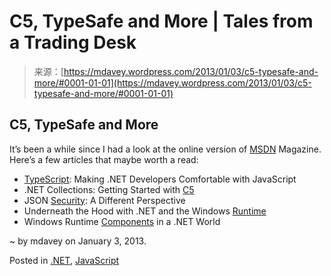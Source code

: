 <!--yml
category: 未分类
date: 2024-05-18 06:31:37
-->

# C5, TypeSafe and More | Tales from a Trading Desk

> 来源：[https://mdavey.wordpress.com/2013/01/03/c5-typesafe-and-more/#0001-01-01](https://mdavey.wordpress.com/2013/01/03/c5-typesafe-and-more/#0001-01-01)

## C5, TypeSafe and More

It’s been a while since I had a look at the online version of [MSDN](http://msdn.microsoft.com/en-us/magazine/default.aspx) Magazine.  Here’s a few articles that maybe worth a read:

*   [TypeScript](http://msdn.microsoft.com/en-us/magazine/jj883955.aspx): Making .NET Developers Comfortable with JavaScript
*   .NET Collections: Getting Started with [C5](http://msdn.microsoft.com/en-us/magazine/jj883961.aspx)
*   JSON [Security](http://msdn.microsoft.com/en-gb/magazine/jj872981.aspx): A Different Perspective
*   Underneath the Hood with .NET and the Windows [Runtime](http://msdn.microsoft.com/en-us/magazine/jj651569.aspx)
*   Windows Runtime [Components](http://msdn.microsoft.com/en-us/magazine/jj651570.aspx) in a .NET World

~ by mdavey on January 3, 2013.

Posted in [.NET](https://mdavey.wordpress.com/category/languages/net/), [JavaScript](https://mdavey.wordpress.com/category/languages/javascript/)